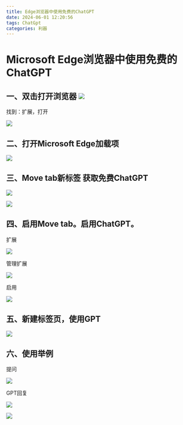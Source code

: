 ```yaml
---
title: Edge浏览器中使用免费的ChatGPT
date: 2024-06-01 12:20:56
tags: ChatGpt
categories: 利器
---
```



Microsoft Edge浏览器中使用免费的ChatGPT
==============================




一、双击打开浏览器 ![](./2024/06/01/Edge浏览器中使用免费的ChatGPT/1.png)
-------------------------------------------------------------------------------

找到：扩展，打开

![](./2024/06/01/Edge浏览器中使用免费的ChatGPT/2.png)

二、打开Microsoft Edge加载项
---------------------

![](./2024/06/01/Edge浏览器中使用免费的ChatGPT/3.png)

三、Move tab新标签 获取免费ChatGPT
-------------------------

![](./2024/06/01/Edge浏览器中使用免费的ChatGPT/4.png)

![](./2024/06/01/Edge浏览器中使用免费的ChatGPT/5.png)

四、启用Move tab。启用ChatGPT。
-----------------------

扩展

![](./2024/06/01/Edge浏览器中使用免费的ChatGPT/6.png)

管理扩展

![](./2024/06/01/Edge浏览器中使用免费的ChatGPT/7.png)

启用

![](./2024/06/01/Edge浏览器中使用免费的ChatGPT/8.png)

五、新建标签页，使用GPT
-------------

![](./2024/06/01/Edge浏览器中使用免费的ChatGPT/9.png)

六、使用举例
------

提问

![](./2024/06/01/Edge浏览器中使用免费的ChatGPT/10.png)

GPT回复

![](./2024/06/01/Edge浏览器中使用免费的ChatGPT/11.png)

![](./2024/06/01/Edge浏览器中使用免费的ChatGPT/12.png)
